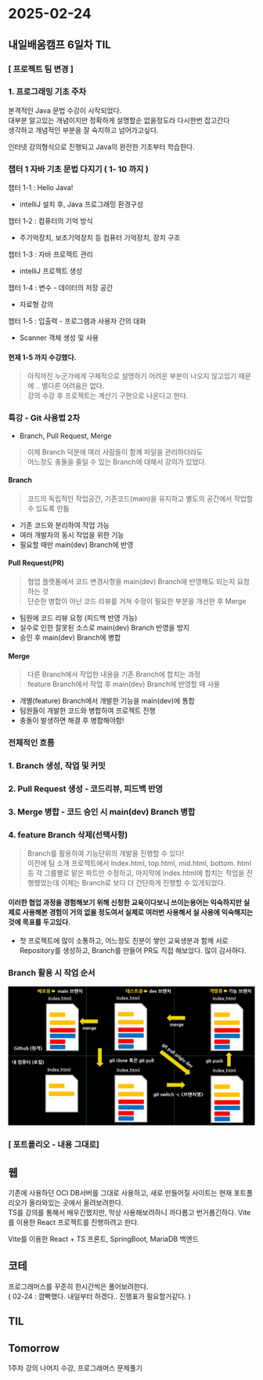 # 2025-02-24
## 내일배움캠프 6일차 TIL

### [ 프로젝트 팀 변경 ]

### 1. 프로그래밍 기초 주차

본격적인 Java 문법 수강이 시작되었다.  
대부분 알고있는 개념이지만 정확하게 설명할순 없을정도라 다시한번 잡고간다  
생각하고 개념적인 부분을 잘 숙지하고 넘어가고싶다.

인터넷 강의형식으로 진행되고 Java의 완전한 기초부터 학습한다.  

### 챕터 1 자바 기초 문법 다지기 ( 1- 10 까지 )
챕터 1-1  : Hello Java!  
- intelliJ 설치 후, Java 프로그래밍 환경구성  
  
챕터 1-2  : 컴퓨터의 기억 방식  
- 주기억장치, 보조기억장치 등 컴퓨터 기억장치, 장치 구조

챕터 1-3  : 자바 프로젝트 관리  
- intelliJ 프로젝트 생성

챕터 1-4  : 변수 - 데이터의 저장 공간  
- 자료형 강의

챕터 1-5  : 입출력 - 프로그램과 사용자 간의 대화  
- Scanner 객체 생성 및 사용

#### 현재 1-5 까지 수강했다.
> 아직까진 누군가에게 구체적으로 설명하기 어려운 부분이 나오지 않고있기 때문에 .. 별다른 어려움은 없다.  
> 강의 수강 후 프로젝트는 계산기 구현으로 나온다고 한다.


### 특강 - Git 사용법 2차
 - Branch, Pull Request, Merge
> 이제 Branch 덕분에 여러 사람들이 함께 파일을 관리하더라도  
> 어느정도 충돌을 줄일 수 있는 Branch에 대해서 강의가 있었다.

#### Branch
> 코드의 독립적인 작업공간, 기존코드(main)을 유지하고 별도의 공간에서 작업할 수 있도록 만듦
- 기존 코드와 분리하여 작업 가능 
- 여러 개발자의 동시 작업을 위한 기능
- 필요할 때만 main(dev) Branch에 반영

#### Pull Request(PR)
> 협업 플랫폼에서 코드 변경사항을 main(dev) Branch에 반영해도 되는지 요청하는 것  
> 단순한 병합이 아닌 코드 리뷰를 거쳐 수정이 필요한 부분을 개선한 후 Merge
- 팀원에 코드 리뷰 요청 (피드백 반영 가능)
- 실수로 인한 잘못된 소스로 main(dev) Branch 반영을 방지
- 승인 후 main(dev) Branch에 병합
  
#### Merge
> 다른 Branch에서 작업한 내용을 기존 Branch에 합치는 과정  
> feature Branch에서 작업 후 main(dev) Branch에 반영할 때 사용
- 개별(feature) Branch에서 개발한 기능을 main(dev)에 통합
- 팀원들이 개발한 코드와 병합하여 프로젝트 진행
- 충돌이 발생하면 해결 후 병합해야함!

### 전체적인 흐름  
### 1. Branch 생성, 작업 및 커밋
### 2. Pull Request 생성 - 코드리뷰, 피드백 반영
### 3. Merge 병합 - 코드 승인 시 main(dev) Branch 병합
### 4. feature Branch 삭제(선택사항)

> Branch를 활용하여 기능단위의 개발을 진행할 수 있다!  
> 이전에 팀 소개 프로젝트에서 Index.html, top.html, mid.html, bottom.
> html 등 각 그룹별로 맡은 파트만 수정하고, 마지막에 Index.html에 합치는
> 작업을 진행했었는데 이제는 Branch로 보다 더 간단하게 진행할 수 
> 있게되었다.

#### 이러한 협업 과정을 경험해보기 위해 신청한 교육이다보니 쓰이는용어는 익숙하지만 실제로 사용해본 경험이 거의 없을 정도여서 실제로 여러번 사용해서 실 사용에 익숙해지는것에 목표를 두고있다.
- 첫 프로젝트에 많이 소통하고, 어느정도 친분이 쌓인 교육생분과 함께 서로 Repository를 생성하고, Branch를 만들어 PR도 직접 해보았다. 많이 감사하다.


### Branch 활용 시 작업 순서

![](../img/2025022401.png)



### [ 포트폴리오 - 내용 그대로]

## 웹
기존에 사용하던 OCI DB서버를 그대로 사용하고, 새로 만들어질 사이트는 현재 포트폴리오가 올라와있는 곳에서 올려보려한다.  
TS를 강의를 통해서 배우긴했지만, 막상 사용해보려하니 까다롭고 번거롭긴하다.  Vite를 이용한 React 프로젝트를 진행하려고 한다.

Vite를 이용한 React + TS 프론트, SpringBoot, MariaDB 백엔드

## 코테
프로그래머스를 꾸준히 한시간씩은 풀어보려한다.  
( 02-24 : 깜빡했다. 내일부터 하겠다.. 진행표가 필요할거같다. )

## TIL


## Tomorrow

1주차 강의 나머지 수강, 프로그래머스 문제풀기